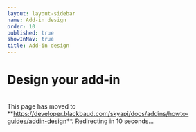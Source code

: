 ```yaml
---
layout: layout-sidebar
name: Add-in design
order: 10
published: true
showInNav: true
title: Add-in design
---
```


# Design your add-in

 <br />
<bb-alert bb-alert-type="warning">This page has moved to **<a href="https://developer.blackbaud.com/skyapi/docs/addins/howto-guides/addin-design">https://developer.blackbaud.com/skyapi/docs/addins/howto-guides/addin-design</a>**. Redirecting in 10 seconds...
</bb-alert>
<br /> <br />

<script> var timer = setTimeout(function() { window.location='https://developer.blackbaud.com/skyapi/docs/addins/howto-guides/addin-design' }, 10000); </script>